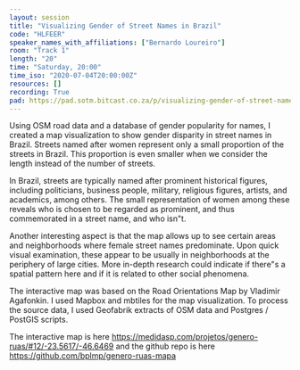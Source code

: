 ```yaml
---
layout: session
title: "Visualizing Gender of Street Names in Brazil"
code: "HLFEER"
speaker_names_with_affiliations: ["Bernardo Loureiro"]
room: "Track 1"
length: "20"
time: "Saturday, 20:00"
time_iso: "2020-07-04T20:00:00Z"
resources: []
recording: True
pad: https://pad.sotm.bitcast.co.za/p/visualizing-gender-of-street-names-in-brazil
---
```

Using OSM road data and a database of gender popularity for names, I created a map visualization to show gender disparity in street names in Brazil. Streets named after women represent only a small proportion of the streets in Brazil. This proportion is even smaller when we consider the length instead of the number of streets.

In Brazil, streets are typically named after prominent historical figures, including politicians, business people, military, religious figures, artists, and academics, among others. The small representation of women among these reveals who is chosen to be regarded as prominent, and thus commemorated in a street name, and who isn"t. 

Another interesting aspect is that the map allows up to see certain areas and neighborhoods where female street names predominate. Upon quick visual examination, these appear to be usually in neighborhoods at the periphery of large cities. More in-depth research could indicate if there"s a spatial pattern here and if it is related to other social phenomena.

The interactive map was based on the Road Orientations Map by Vladimir Agafonkin. I used Mapbox and mbtiles for the map visualization. To process the source data, I used Geofabrik extracts of OSM data and Postgres / PostGIS scripts.

The interactive map is here https://medidasp.com/projetos/genero-ruas/#12/-23.5617/-46.6469 and the github repo is here https://github.com/bplmp/genero-ruas-mapa
